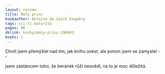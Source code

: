 ```yaml
---
layout: review
title: Malý princ
bookauthor: Antoine de Saint-Exupéry
tags: sci-fi maturita
pages: 96
dklink: knihy/maly-princ-190863
books: 1
---
```


Chvíli jsem přemýšlel nad tím, jak knihu uvést, ale potom jsem se zamyslel --

jsem zastáncem toho, že beránek růži nesnědl, na to je moc důležitá.